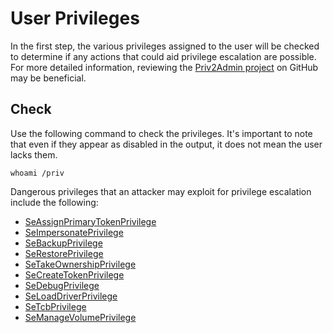 # User Privileges

In the first step, the various privileges assigned to the user will be checked to determine if any actions that could aid privilege escalation are possible. For more detailed information, reviewing the [Priv2Admin project](https://github.com/gtworek/Priv2Admin) on GitHub may be beneficial.

## Check

Use the following command to check the privileges. It's important to note that even if they appear as disabled in the output, it does not mean the user lacks them.

```batch
whoami /priv
```

Dangerous privileges that an attacker may exploit for privilege escalation include the following:

- [SeAssignPrimaryTokenPrivilege]()
- [SeImpersonatePrivilege]()
- [SeBackupPrivilege]()
- [SeRestorePrivilege]()
- [SeTakeOwnershipPrivilege]()
- [SeCreateTokenPrivilege]()
- [SeDebugPrivilege]()
- [SeLoadDriverPrivilege]()
- [SeTcbPrivilege]()
- [SeManageVolumePrivilege]()
